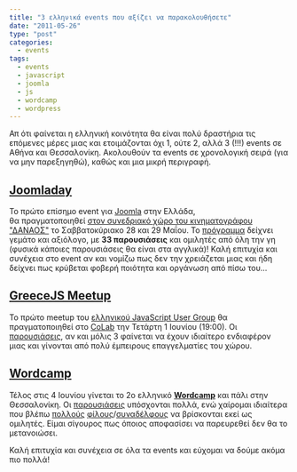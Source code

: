 ```yaml
---
title: "3 ελληνικά events που αξίζει να παρακολουθήσετε"
date: "2011-05-26"
type: "post"
categories:
  - events
tags:
  - events
  - javascript
  - joomla
  - js
  - wordcamp
  - wordpress
---
```


Απ ότι φαίνεται η ελληνική κοινότητα θα είναι πολύ δραστήρια τις επόμενες μέρες μιας και ετοιμάζονται όχι 1, ούτε 2, αλλά 3 (!!!) events σε Αθήνα και Θεσσαλονίκη. Ακολουθούν τα events σε χρονολογική σειρά (για να μην παρεξηγηθώ), καθώς και μια μικρή περιγραφή.

## [Joomladay](http://joomladay.gr/ "joomladay")

Το πρώτο επίσημο event για [Joomla](http://www.joomla.org/ "Joomla") στην Ελλάδα, θα πραγματοποιηθεί [στον συνεδριακό χώρο του κινηματογράφου "ΔΑΝΑΟΣ"](http://joomladay.gr/event/%CE%A0%CE%BF%CF%8D-%CE%B3%CE%AF%CE%BD%CE%B5%CF%84%CE%B1%CE%B9 "Joomladay location") το Σαββατοκύριακο 28 και 29 Μαΐου. Το [πρόγραμμα](http://joomladay.gr/event/program "Πρόγραμμα Παρουσιάσεων") δείχνει γεμάτο και αξιόλογο, με **33 παρουσιάσεις** και ομιλητές από όλη την γη (φυσικά κάποιες παρουσιάσεις θα είναι στα αγγλικά)! Καλή επιτυχία και συνέχεια στο event αν και νομίζω πως δεν την χρειάζεται μιας και ήδη δείχνει πως κρύβεται φοβερή ποιότητα και οργάνωση από πίσω του...

## [GreeceJS Meetup](http://greecejs.org/ "GreeceJS")

Το πρώτο meetup του [ελληνικoύ JavaScript User Group](http://greecejs.org/ "GreeceJS") θα πραγματοποιηθεί στο [CoLab](http://colabworkspace.com/ "CoLab Workspace") την Τετάρτη 1 Ιουνίου (19:00). Οι [παρουσιάσεις](http://greecejs.org/1-greecejs-meetup-1-2011 "GreeceJS Meetup - Τετάρτη 1 Ιουνίου 2011"), αν και μόλις 3 φαίνεται να έχουν ιδιαίτερο ενδιαφέρον μιας και γίνονται από πολύ έμπειρους επαγγελματίες του χώρου.

## [Wordcamp](http://2011.wordcamp.gr/ "Wordcamp 2011")

Τέλος στις 4 Ιουνίου γίνεται το 2ο ελληνικό [**Wordcamp**](http://2011.wordcamp.gr/ "Wordcamp 2011") και πάλι στην Θεσσαλονίκη. Οι [παρουσιάσεις](http://2011.wordcamp.gr/presentations/ "Παρουσιάσεις") υπόσχονται πολλά, ενώ χαίρομαι ιδιαίτερα που βλέπω [πολλούς](http://theportraitofageek.com/blog/ "Γεράσιμος Τσιάμαλος") [φίλους](http://sugarenia.com/ "Zaharenia Atzitzikaki")/[συναδέλφους](http://kloudesign.gr/ "Thanos Papavasiliou") να βρίσκονται εκεί ως ομιλητές. Είμαι σίγουρος πως όποιος αποφασίσει να παρευρεθεί δεν θα το μετανοιώσει.

Καλή επιτυχία και συνέχεια σε όλα τα events και εύχομαι να δούμε ακόμα πιο πολλά!
